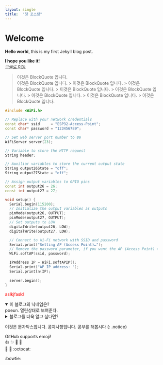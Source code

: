```yaml
---
layout: single
title:  "첫 포스팅"
---
```


# Welcome

**Hello world**, this is my first Jekyll blog post.

<b>I hope you like it!</b><br>
[구글로 이동](https://google.com)
> 이것은 BlockQuote 입니다.<br>
> 이것은 BlockQuote 입니다.
	> 이것은 BlockQuote 입니다.
	> 이것은 BlockQuote 입니다.
	> 이것은 BlockQuote 입니다.
		> 이것은 BlockQuote 입니다.
		> 이것은 BlockQuote 입니다.
		> 이것은 BlockQuote 입니다.
		> 이것은 BlockQuote 입니다.

```c++
#include <WiFi.h>

// Replace with your network credentials
const char* ssid     = "ESP32-Access-Point";
const char* password = "123456789";

// Set web server port number to 80
WiFiServer server(23);

// Variable to store the HTTP request
String header;

// Auxiliar variables to store the current output state
String output26State = "off";
String output27State = "off";

// Assign output variables to GPIO pins
const int output26 = 26;
const int output27 = 27;

void setup() {
  Serial.begin(115200);
  // Initialize the output variables as outputs
  pinMode(output26, OUTPUT);
  pinMode(output27, OUTPUT);
  // Set outputs to LOW
  digitalWrite(output26, LOW);
  digitalWrite(output27, LOW);

  // Connect to Wi-Fi network with SSID and password
  Serial.print("Setting AP (Access Point)…");
  // Remove the password parameter, if you want the AP (Access Point) to be open
  WiFi.softAP(ssid, password);

  IPAddress IP = WiFi.softAPIP();
  Serial.print("AP IP address: ");
  Serial.println(IP);
  
  server.begin();
}
```

<span style="color:red">aslkjfasld</span>


<details open>
  <summary>이 블로그의 닉네임은?</summary>
  poeun. 열린상태로 보여준다.
</details>


<details>
  <summary>블로그를 더욱 알고 싶다면?</summary>
  github.com/ingu627 로 이동한다.
</details>
 
이것은 문자박스입니다.
공지사항입니다. 공부를 해봅시다 
{: .notice}  

GitHub supports emoji!  
:+1: :sparkles: :camel: :tada:  
:rocket: :metal: :octocat:  

:bowtie:

